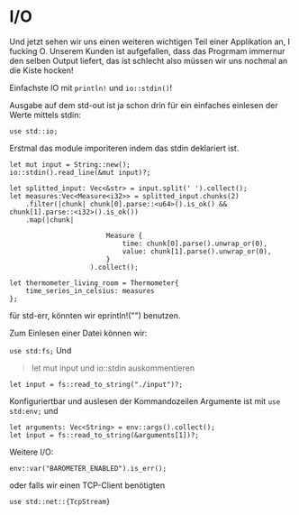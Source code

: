 # I/O

Und jetzt sehen wir uns einen weiteren wichtigen Teil einer Applikation an, I fucking O. Unserem Kunden ist aufgefallen, dass das Progrmam immernur den selben Output liefert, das ist schlecht also müssen wir uns nochmal an die Kiste hocken!

Einfachste IO mit `println!` und `io::stdin()`!

Ausgabe auf dem std-out ist ja schon drin für ein einfaches einlesen der Werte mittels stdin:

```
use std::io;
```
Erstmal das module imporiteren indem das stdin deklariert ist.

```
let mut input = String::new();
io::stdin().read_line(&mut input)?;

let splitted_input: Vec<&str> = input.split(' ').collect();
let measures:Vec<Measure<i32>> = splitted_input.chunks(2)
    .filter(|chunk| chunk[0].parse::<u64>().is_ok() && chunk[1].parse::<i32>().is_ok())
    .map(|chunk|

                        Measure {
                            time: chunk[0].parse().unwrap_or(0),
                            value: chunk[1].parse().unwrap_or(0),
                        }
                    ).collect();

let thermometer_living_room = Thermometer{
    time_series_in_celsius: measures
};
```

für std-err, könnten wir eprintln!("") benutzen.

Zum Einlesen einer Datei können wir:

`use std:fs;` Und

>let mut input und io::stdin auskommentieren

`let input = fs::read_to_string("./input")?;`

Konfiguriertbar und auslesen der Kommandozeilen Argumente ist mit
`use std:env;` und

```
let arguments: Vec<String> = env::args().collect();
let input = fs::read_to_string(&arguments[1])?;
```

Weitere I/O:

`env::var("BAROMETER_ENABLED").is_err();`

oder falls wir einen TCP-Client benötigten

`use std::net::{TcpStream}`
